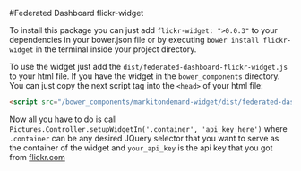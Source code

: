 #Federated Dashboard flickr-widget

To install this package you can just add `flickr-widget: ">0.0.3"` to your dependencies in your bower.json file or by executing `bower install flickr-widget` in the terminal inside your project directory.

To use the widget just add the `dist/federated-dashboard-flickr-widget.js` to your html file. If you have the widget in the `bower_components` directory. You can just copy the next script tag into the `<head>` of your html file:

```html
<script src="/bower_components/markitondemand-widget/dist/federated-dashboard-markitondemand-widget.js"></script>
```

Now all you have to do is call `Pictures.Controller.setupWidgetIn('.container', 'api_key_here')` where `.container` can be any desired JQuery selector that you want to serve as the container of the widget and `your_api_key` is the api key that you got from [flickr.com](https://www.flickr.com/services/apps/create/apply/)
